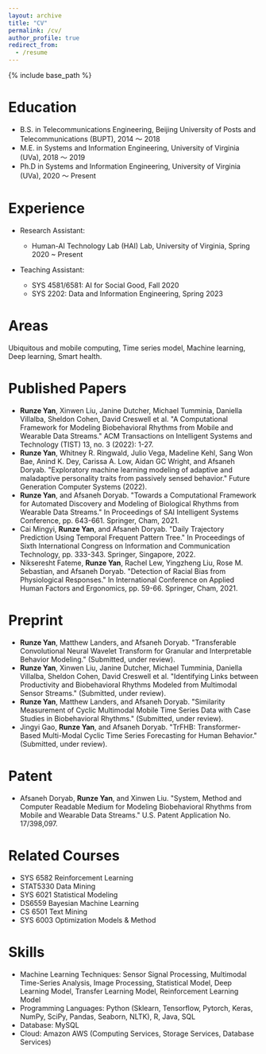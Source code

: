 ```yaml
---
layout: archive
title: "CV"
permalink: /cv/
author_profile: true
redirect_from:
  - /resume
---
```


{% include base_path %}

Education
======
* B.S. in Telecommunications Engineering, Beijing University of Posts and Telecommunications (BUPT), 2014 ～ 2018
* M.E. in Systems and Information Engineering, University of Virginia (UVa), 2018 ～ 2019
* Ph.D in Systems and Information Engineering, University of Virginia (UVa), 2020 ～ Present

Experience
======
* Research Assistant:
  * Human-AI Technology Lab (HAI) Lab, University of Virginia, Spring 2020 ~ Present

* Teaching Assistant:
  * SYS 4581/6581: AI for Social Good, Fall 2020
  * SYS 2202: Data and Information Engineering, Spring 2023
  
Areas
======
Ubiquitous and mobile computing, Time series model, Machine learning, Deep learning, Smart health. 

Published Papers
======
* **Runze Yan**, Xinwen Liu, Janine Dutcher, Michael Tumminia, Daniella Villalba, Sheldon Cohen, David Creswell et al. "A Computational Framework for Modeling Biobehavioral Rhythms from Mobile and Wearable Data Streams." ACM Transactions on Intelligent Systems and Technology (TIST) 13, no. 3 (2022): 1-27. 
* **Runze Yan**, Whitney R. Ringwald, Julio Vega, Madeline Kehl, Sang Won Bae, Anind K. Dey, Carissa A. Low, Aidan GC Wright, and Afsaneh Doryab. "Exploratory machine learning modeling of adaptive and maladaptive personality traits from passively sensed behavior." Future Generation Computer Systems (2022).
* **Runze Yan**, and Afsaneh Doryab. "Towards a Computational Framework for Automated Discovery and Modeling of Biological Rhythms from Wearable Data Streams." In Proceedings of SAI Intelligent Systems Conference, pp. 643-661. Springer, Cham, 2021. 
* Cai Mingyi, **Runze Yan**, and Afsaneh Doryab. "Daily Trajectory Prediction Using Temporal Frequent Pattern Tree." In Proceedings of Sixth International Congress on Information and Communication Technology, pp. 333-343. Springer, Singapore, 2022. 
* Nikseresht Fateme, **Runze Yan**, Rachel Lew, Yingzheng Liu, Rose M. Sebastian, and Afsaneh Doryab. "Detection of Racial Bias from Physiological Responses." In International Conference on Applied Human Factors and Ergonomics, pp. 59-66. Springer, Cham, 2021. 


Preprint
======
* **Runze Yan**, Matthew Landers, and Afsaneh Doryab. "Transferable Convolutional Neural Wavelet Transform for Granular and Interpretable Behavior Modeling." (Submitted, under review). 
* **Runze Yan**, Xinwen Liu, Janine Dutcher, Michael Tumminia, Daniella Villalba, Sheldon Cohen, David Creswell et al. "Identifying Links between Productivity and Biobehavioral Rhythms Modeled from Multimodal Sensor Streams." (Submitted, under review).
* **Runze Yan**, Matthew Landers, and Afsaneh Doryab. "Similarity Measurement of Cyclic Multimodal Mobile Time Series Data with Case Studies in Biobehavioral Rhythms." (Submitted, under review).
* Jingyi Gao, **Runze Yan**, and Afsaneh Doryab. "TrFHB: Transformer-Based Multi-Modal Cyclic Time Series Forecasting for Human Behavior." (Submitted, under review).


Patent
======
* Afsaneh Doryab, **Runze Yan**, and Xinwen Liu. "System, Method and Computer Readable Medium for Modeling Biobehavioral Rhythms from Mobile and Wearable Data Streams." U.S. Patent Application No. 17/398,097.


Related Courses
======
* SYS 6582 Reinforcement Learning  
* STAT5330 Data Mining
* SYS 6021 Statistical Modeling
* DS6559 Bayesian Machine Learning
* CS 6501 Text Mining
* SYS 6003 Optimization Models & Method

Skills
======
* Machine Learning Techniques: Sensor Signal Processing, Multimodal Time-Series Analysis, Image Processing, Statistical Model, Deep Learning Model, Transfer Learning Model, Reinforcement Learning Model
* Programming Languages: Python (Sklearn, Tensorflow, Pytorch, Keras, NumPy, SciPy, Pandas, Seaborn, NLTK), R, Java, SQL
* Database: MySQL
* Cloud: Amazon AWS (Computing Services, Storage Services, Database Services)



